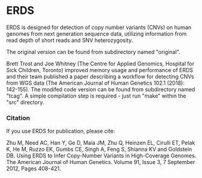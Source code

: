 # ERDS

ERDS is designed for detection of copy number variants (CNVs) on human genomes from next generation sequence data, utilizing information from read depth of short reads and SNV heterozygosity.

The original version can be found from subdirectory named "original".

Brett Trost and Joe Whitney (The Centre for Applied Genomics, Hospital for Sick Children, Toronto) improved memory usage and performance of ERDS and their team published a paper describing a workflow for detecting CNVs from WGS data (The American Journal of Human Genetics 102.1 (2018): 142-155). The modifed code version can be found from subdirectory named "tcag". A simple compilation step is required - just run "make" within the "src" directory.

### Citation

If you use ERDS for publication, please cite:

Zhu M, Need AC, Han Y, Ge D, Maia JM, Zhu Q, Heinzen EL, Cirulli ET, Pelak K, He M, Ruzzo EK, Gumbs CE, Singh A, Feng S, Shianna KV and Goldstein DB. Using ERDS to Infer Copy-Number Variants in High-Coverage Genomes. The American Journal of Human Genetics. Volume 91, Issue 3, 7 September 2012, Pages 408-421.
